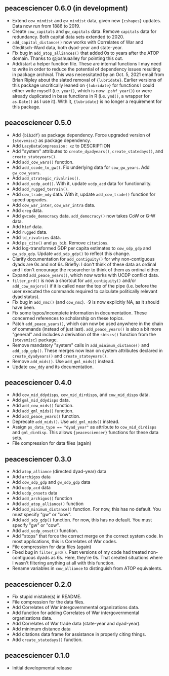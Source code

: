 peacesciencer 0.6.0 (in development)
---------------------------------------------------------------------

- Extend `cow_mindist` and `gw_mindist` data, given new `{cshapes}` updates. Data now run from 1886 to 2019.
- Create `cow_capitals` and `gw_capitals` data. Remove `capitals` data for redundancy. Both capital data sets extended to 2020.
- `add_capital_distance()` now works with Correlates of War and Gleditsch-Ward data, both dyad-year and state-year.
- Fix bug in `add_atop_alliances()` that added 0s to years after the ATOP domain. Thanks to @joshuaalley for pointing this out.
- Add/start a helper function file. These are internal functions I may need to write in order to reduce the potential of dependency issues resulting in package archival. This was necessitated by an Oct. 5, 2021 email from Brian Ripley about the slated removal of `{lubridate}`. Earlier versions of this package uncritically leaned on `{lubridate}` for functions I could either write myself (i.e. `year()`, which is now `.pshf_year()`) or were already duplicated in base functions in R (i.e. `ymd()`, a wrapper for `as.Date()` as I use it). With it, `{lubridate}` is no longer a requirement for this package.

peacesciencer 0.5.0
---------------------------------------------------------------------

- Add `{bib2df}` as package dependency. Force upgraded version of `{stevemisc}` as package dependency.
- Add `LazyDataCompression: xz` to DESCRIPTION
- Add "system" attributes to `create_dyadyears()`, `create_statedays()`, and `create_stateyears()`.
- Add `add_cow_wars()` function.
- Add `add_ccode_to_gw()`. Fix underlying data for `cow_gw_years`. Add `gw_cow_years`.
- Add `add_strategic_rivalries()`.
- Add `add_ucdp_acd()`. With it, update `ucdp_acd` data for functionality.
- Add `add_rugged_terrain()`.
- Add `cow_trade_ndy` data. With it, update `add_cow_trade()` function for speed upgrades.
- Add `cow_war_inter`, `cow_war_intra` data.
- Add `creg` data.
- Add `gwcode_democracy` data. `add_democracy()` now takes CoW or G-W data.
- Add `hief` data.
- Add `rugged` data.
- Add `td_rivalries` data.
- Add `ps_cite()` and `ps_bib`. Remove `citations`.
- Add log-transformed GDP per capita estimates to `cow_sdp_gdp` and `gw_sdp_gdp`. Update `add_sdp_gdp()` to reflect this change.
- Clarify documentation for `add_contiguity()` for why non-contiguous dyads are 0s and not 6s. Briefly: I don't think of these data as ordinal and I don't encourage the researcher to think of them as ordinal either.
- Expand `add_peace_years()`, which now works with UCDP conflict data.
- `filter_prd()` is now a shortcut for `add_contiguity()` and/or `add_cow_majors()` if it is called near the top of the pipe (i.e. before the user executed the commands required to calculate politically relevant dyad status).
- Fix bug in `add_nmc()` (and `cow_nmc`). -9 is now explicitly NA, as it should have been.
- Fix some typos/incomplete information in documentation. These concerned references to scholarship on these topics.
- Patch `add_peace_years()`, which can now be used anywhere in the chain of commands (instead of just last). `add_peace_years()` is also a bit more "general" and includes a derivation of the `sbtscs()` function from the `{stevemisc}` package.
- Remove mandatory "system" calls in `add_minimum_distance()` and `add_sdp_gdp()`. These merges now lean on system attributes declared in `create_dyadyears()` and `create_stateyears()`.
- Remove `add_mids()`. Use `add_gml_mids()` instead.
- Update `cow_ddy` and its documentation.


peacesciencer 0.4.0
---------------------------------------------------------------------

- Add `cow_mid_ddydisps`, `cow_mid_dirdisps`, and `cow_mid_disps` data.
- Add `gml_mid_ddydisps` data.
- Add `add_cow_mids()` function.
- Add `add_gml_mids()` function.
- Add `add_peace_years()` function.
- Deprecate `add_mids()`. Use `add_gml_mids()` instead.
- Assign `ps_data_type == "dyad_year"` as attribute to `cow_mid_dirdisps` and `gml_dirdisp`. This allows `{peacesciencer}` functions for these data sets.
- File compression for data files (again)

peacesciencer 0.3.0
---------------------------------------------------------------------

- Add `atop_alliance` (directed dyad-year) data
- Add `archigos` data
- Add `cow_sdp_gdp` and `gw_sdp_gdp` data
- Add `ucdp_acd` data
- Add `ucdp_onsets` data
- Add `add_archigos()` function
- Add `add_atop_alliance()` function
- Add `add_minimum_distance()` function. For now, this has no default. You must specify "gw" or "cow".
- Add `add_sdp_gdp()` function. For now, this has no default. You must specify "gw" or "cow".
- Add `add_ucdp_onset()` function.
- Add "stops" that force the correct merge on the correct system code. In most applications, this is Correlates of War codes. 
- File compression for data files (again)
- Fixed bug in `filter_prd()`. Past versions of my code had treated non-contiguous dyads as 6s. Here, they're 0s. That created situations where I wasn't filtering anything at all with this function.
- Rename variables in `cow_alliance` to distinguish from ATOP equivalents.


peacesciencer 0.2.0
---------------------------------------------------------------------

- Fix stupid mistake(s) in README.
- File compression for the data files.
- Add Correlates of War intergovernmental organizations data.
- Add function for adding Correlates of War intergovernmental organizations data.
- Add Correlates of War trade data (state-year and dyad-year).
- Add minimum distance data
- Add citations data frame for assistance in properly citing things.
- Add `create_statedays()` function.


peacesciencer 0.1.0
---------------------------------------------------------------------

- Initial developmental release
